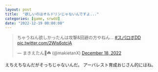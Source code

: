 ```yaml
---
layout: post
title:  "欲しいのはオルドリンじゃないんですよ..."
categories: [game, srwdd]
date: "2022-12-19 00:00:00"
---
```


<blockquote class="twitter-tweet tw-align-center"><p lang="ja" dir="ltr">ちゃうねん欲しかったんは攻撃&amp;回避の方やねん… <a href="https://twitter.com/hashtag/%E3%82%B9%E3%83%91%E3%83%AD%E3%83%9CDD?src=hash&amp;ref_src=twsrc%5Etfw">#スパロボDD</a> <a href="https://t.co/2Wls6otciA">pic.twitter.com/2Wls6otciA</a></p>&mdash; まきえたん🥦☘️ (@makietanX) <a href="https://twitter.com/makietanX/status/1604499252935213057?ref_src=twsrc%5Etfw">December 18, 2022</a></blockquote> <script async src="https://platform.twitter.com/widgets.js" charset="utf-8"></script>

えちえちなんだがそっちじゃないんだ。
アーバレスト育成おじさん的にはね。
